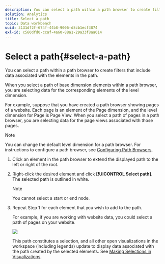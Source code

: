 ```yaml
---
description: You can select a path within a path browser to create filters that include data associated with the elements in the path.
solution: Analytics
title: Select a path
topic: Data workbench
uuid: 3131df2f-674f-44b8-9006-d8cb1ecf3874
exl-id: c560dfd0-ccaf-4a60-88a1-29a33f8aa014
---
```

# Select a path{#select-a-path}

You can select a path within a path browser to create filters that include data associated with the elements in the path.

 When you select a path of base dimension elements within a path browser, you are selecting data for the corresponding elements of the level dimension.

For example, suppose that you have created a path browser showing pages of a website. Each page is an element of the Page dimension, and the level dimension for Page is Page View. When you select a path of pages in a path browser, you are selecting data for the page views associated with those pages.

>[!NOTE]
>
>You can change the default level dimension for a path browser. For instructions to configure a path browser, see [Configuring Path Browsers](../../../../home/c-get-started/c-intf-anlys-ftrs/t-config-path-brwsr.md#task-bbb3ddaa140a414f984b697c2b8202a3).

1. Click an element in the path browser to extend the displayed path to the left or right of the root.
1. Right-click the desired element and click **[!UICONTROL Select path]**. The selected path is outlined in white.

   >[!NOTE]
   >
   >You cannot select a start or end node.

1. Repeat Step 1 for each element that you wish to add to the path.

   For example, if you are working with website data, you could select a path of pages on your website.

   ![](assets/client-path.png)

   This path constitutes a selection, and all other open visualizations in the workspace (including legends) update to display data associated with the path created by the selected elements. See [Making Selections in Visualizations](../../../../home/c-get-started/c-vis/c-sel-vis/c-sel-vis.md#concept-012870ec22c7476e9afbf3b8b2515746).
